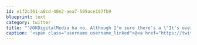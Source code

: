 ```yaml
---
id: e1f2c361-a0cd-40e2-aea7-509ace197fb9
blueprint: text
category: twitter
title: "'@OKDigitalMedia ha no. Although I'm sure there's a \"It's over\" joke in there somewhere."
caption: '<span class="username username_linked">@<a href="https://twitter.com/OKDigitalMedia" title="John Thiessen">OKDigitalMedia</a></span> ha no. Although I''m sure there''s a "It''s over" joke in there somewhere.'
---
```

